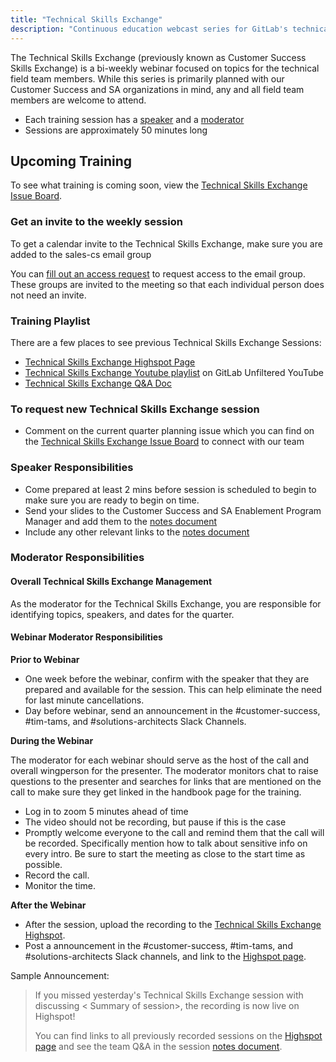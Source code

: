 ```yaml
---
title: "Technical Skills Exchange"
description: "Continuous education webcast series for GitLab's technical field team members"
---
```


The Technical Skills Exchange (previously known as Customer Success Skills Exchange) is a bi-weekly webinar focused on topics for the technical field team members. While this series is primarily planned with our Customer Success and SA organizations in mind, any and all field team members are welcome to attend.

- Each training session has a [speaker](#speaker-responsibilities) and a [moderator](#moderator-responsibilities)
- Sessions are approximately 50 minutes long

## Upcoming Training

To see what training is coming soon, view the [Technical Skills Exchange Issue Board](https://gitlab.com/gitlab-com/sales-team/field-operations/enablement/-/boards/7792277?label_name[]=Technical%20Skills%20Exchange).

### Get an invite to the weekly session

To get a calendar invite to the Technical Skills Exchange, make sure you are added to the sales-cs email group

You can [fill out an access request](/handbook/security/corporate/end-user-services/onboarding-access-requests/access-requests/) to request access to the email group. These groups are invited to the meeting so that each individual person does not need an invite.

### Training Playlist

There are a few places to see previous Technical Skills Exchange Sessions:

- [Technical Skills Exchange Highspot Page](https://gitlab.highspot.com/items/6554f9b2501316c929028227)
- [Technical Skills Exchange Youtube playlist](https://www.youtube.com/playlist?list=PL05JrBw4t0KorkxIFgZGnzzxjZRCGROt_) on GitLab Unfiltered YouTube
- [Technical Skills Exchange Q&A Doc](https://docs.google.com/document/d/1Zyj8u4JfiBi4gUSn9xAbRZ5H1erY9qpb8j0NzvFwwWg/edit)

### To request new Technical Skills Exchange session

- Comment on the current quarter planning issue which you can find on the [Technical Skills Exchange Issue Board](hhttps://gitlab.com/gitlab-com/sales-team/field-operations/enablement/-/boards/7792277?label_name[]=Technical%20Skills%20Exchange) to connect with our team

### Speaker Responsibilities

- Come prepared at least 2 mins before session is scheduled to begin to make sure you are ready to begin on time.
- Send your slides to the Customer Success and SA Enablement Program Manager and add them to the [notes document](https://docs.google.com/document/d/1Zyj8u4JfiBi4gUSn9xAbRZ5H1erY9qpb8j0NzvFwwWg/edit)
- Include any other relevant links to the [notes document](https://docs.google.com/document/d/1Zyj8u4JfiBi4gUSn9xAbRZ5H1erY9qpb8j0NzvFwwWg/edit)

### Moderator Responsibilities

#### Overall Technical Skills Exchange Management

As the moderator for the Technical Skills Exchange, you are responsible for identifying topics, speakers, and dates for the quarter.

#### Webinar Moderator Responsibilities

**Prior to Webinar**

- One week before the webinar, confirm with the speaker that they are prepared and available for the session. This can help eliminate the need for last minute cancellations.
- Day before webinar, send an announcement in the #customer-success, #tim-tams, and #solutions-architects Slack Channels.

**During the Webinar**

The moderator for each webinar should serve as the host of the call and overall wingperson for the presenter. The moderator monitors chat to raise questions to the presenter and searches for links that are mentioned on the call to make sure they get linked in the handbook page for the training.

- Log in to zoom 5 minutes ahead of time
- The video should not be recording, but pause if this is the case
- Promptly welcome everyone to the call and remind them that the call will be recorded. Specifically mention how to talk about sensitive info on every intro. Be sure to start the meeting as close to the start time as possible.
- Record the call.
- Monitor the time.

**After the Webinar**

- After the session, upload the recording to the [Technical Skills Exchange Highspot](https://gitlab.highspot.com/items/6554f9b2501316c929028227).
- Post a announcement in the #customer-success, #tim-tams, and #solutions-architects Slack channels, and link to the [Highspot page](https://gitlab.highspot.com/items/6554f9b2501316c929028227).

Sample Announcement:

> If you missed yesterday's Technical Skills Exchange session  with <Presenter> discussing < Summary of session>, the recording is now live on Highspot!
>
> You can find links to all previously recorded sessions on the [Highspot page](https://gitlab.highspot.com/items/6554f9b2501316c929028227) and see the team Q&A in the session [notes document](https://docs.google.com/document/d/1Zyj8u4JfiBi4gUSn9xAbRZ5H1erY9qpb8j0NzvFwwWg/edit).
